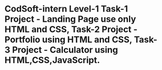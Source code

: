 # CodSoft-intern Level-1 Task-1 Project - Landing Page use only HTML and CSS, Task-2 Project - Portfolio using HTML and CSS, Task-3 Project - Calculator using HTML,CSS,JavaScript.
